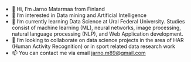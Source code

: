 - 👋 Hi, I’m Jarno Matarmaa from Finland
- 👀 I’m interested in Data mining and Artificial Intelligence
- 🌱 I’m currently learning Data Science at Ural Federal University. Studies consist of machine learning (ML), neural networks, image processing, natural language processing (NLP), and Web Application development.
- 💞️ I’m looking to collaborate on data science projects in the area of HAR (Human Activity Recognition) or in sport related data research work
- 📫 You can contact me via email jarno.m89@gmail.com

<!---
JABE22/JABE22 is a ✨ special ✨ repository because its `README.md` (this file) appears on your GitHub profile.
You can click the Preview link to take a look at your changes.
--->
